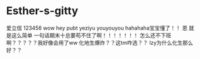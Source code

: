 ﻿# Esther-s-gitty
爱立信
123456
wow
hey
pubt
yeziyu
youyouyou
hahahaha宝宝懂了！！
恩 就是这么简单 一句话期末十总要苟不住了啊！！！！！！！
怎么还不下班啊？？？？？我好像会用了ww
化地生爆炸？？这tm咋选？？
lzy为什么化生那么好？？